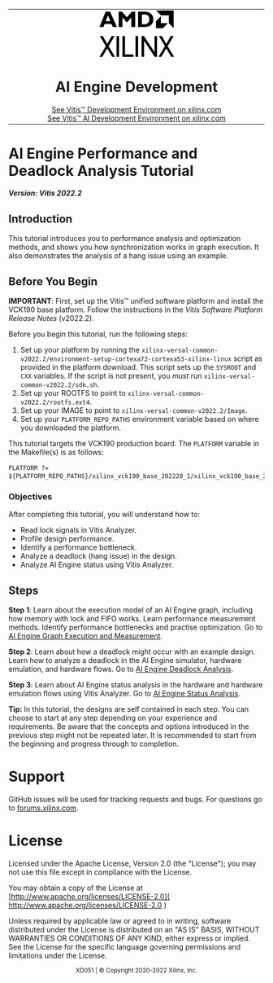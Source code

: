 ﻿</table>
<table class="sphinxhide" width="100%">
 <tr width="100%">
    <td align="center"><img src="https://raw.githubusercontent.com/Xilinx/Image-Collateral/main/xilinx-logo.png" width="30%"/><h1>AI Engine Development</h1>
    <a href="https://www.xilinx.com/products/design-tools/vitis.html">See Vitis™ Development Environment on xilinx.com</br></a>
    <a href="https://www.xilinx.com/products/design-tools/vitis/vitis-ai.html">See Vitis™ AI Development Environment on xilinx.com</a>
    </td>
 </tr>
</table>

# AI Engine Performance and Deadlock Analysis Tutorial

***Version: Vitis 2022.2***

## Introduction

This tutorial introduces you to performance analysis and optimization methods, and shows you how synchronization works in graph execution. It also demonstrates the analysis of a hang issue using an example.

## Before You Begin

**IMPORTANT**: First, set up the Vitis™ unified software platform and install the VCK190 base platform. Follow the instructions in the *Vitis Software Platform Release Notes* (v2022.2).

Before you begin this tutorial, run the following steps:

1. Set up your platform by running the `xilinx-versal-common-v2022.2/environment-setup-cortexa72-cortexa53-xilinx-linux` script as provided in the platform download. This script sets up the `SYSROOT` and `CXX` variables. If the script is not present, you _must_ run `xilinx-versal-common-v2022.2/sdk.sh`.
2. Set up your ROOTFS to point to `xilinx-versal-common-v2022.2/rootfs.ext4`. 
3. Set up your IMAGE to point to `xilinx-versal-common-v2022.2/Image`.
4. Set up your `PLATFORM_REPO_PATHS` environment variable based on where you downloaded the platform.

This tutorial targets the VCK190 production board. The `PLATFORM` variable in the Makefile(s) is as follows:

	PLATFORM ?= ${PLATFORM_REPO_PATHS}/xilinx_vck190_base_202220_1/xilinx_vck190_base_202220_1.xpfm


### Objectives

After completing this tutorial, you will understand how to:

- Read lock signals in Vitis Analyzer.
- Profile design performance.
- Identify a performance bottleneck.
- Analyze a deadlock (hang issue) in the design.
- Analyze AI Engine status using Vitis Analyzer.

## Steps

**Step 1**: Learn about the execution model of an AI Engine graph, including how memory with lock and FIFO works. Learn performance measurement methods. Identify performance bottlenecks and practise optimization. Go to [AI Engine Graph Execution and Measurement](./aie_execution_measurement.md).

**Step 2**: Learn about how a deadlock might occur with an example design. Learn how to analyze a deadlock in the AI Engine simulator, hardware emulation, and hardware flows. Go to [AI Engine Deadlock Analysis](./aie_hang_analysis.md).

**Step 3**: Learn about AI Engine status analysis in the hardware and hardware emulation flows using Vitis Analyzer. Go to [AI Engine Status Analysis](./aie_status_analysis.md).


**Tip:** In this tutorial, the designs are self contained in each step. You can choose to start at any step depending on your experience and requirements. Be aware that the concepts and options introduced in the previous step might not be repeated later. It is recommended to start from the beginning and progress through to completion.

# Support

GitHub issues will be used for tracking requests and bugs. For questions go to [forums.xilinx.com](http://forums.xilinx.com/).

# License

Licensed under the Apache License, Version 2.0 (the "License"); you may not use this file except in compliance with the License.

You may obtain a copy of the License at [http://www.apache.org/licenses/LICENSE-2.0]( http://www.apache.org/licenses/LICENSE-2.0 )


Unless required by applicable law or agreed to in writing, software distributed under the License is distributed on an "AS IS" BASIS, WITHOUT WARRANTIES OR CONDITIONS OF ANY KIND, either express or implied. See the License for the specific language governing permissions and limitations under the License.

<p align="center"><sup>XD051 | &copy; Copyright 2020-2022 Xilinx, Inc.</sup></p>